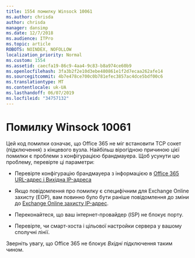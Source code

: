 ```yaml
---
title: 1554 помилку Winsock 10061
ms.author: chrisda
author: chrisda
manager: dansimp
ms.date: 12/7/2018
ms.audience: ITPro
ms.topic: article
ROBOTS: NOINDEX, NOFOLLOW
localization_priority: Normal
ms.custom: 1554
ms.assetid: caecfa19-86c9-4aa4-9c83-b8a974ce60b9
ms.openlocfilehash: 3fa3b2f2e10d3ebe480861e1f2d7ecaa262afe14
ms.sourcegitcommit: 4b7e478ce700c0b781efec3857ac4dce5bdf00c6
ms.translationtype: MT
ms.contentlocale: uk-UA
ms.lasthandoff: 06/07/2019
ms.locfileid: "34757132"
---
```

# <a name="winsock-error-10061"></a>Помилку Winsock 10061

Цей код помилки означає, що Office 365 не міг встановити TCP сокет (підключення) з кінцевого вузла. Найбільш вірогідною причиною цієї помилки є проблеми з конфігурацією брандмауера. Щоб усунути цю проблему, перевірте ці параметри:

- Перевірте конфігурацію брандмауера з інформацією в [Office 365 URL-адрес і Вихідна IP-адреса](https://docs.microsoft.com/office365/enterprise/urls-and-ip-address-ranges)

- Якщо повідомлення про помилку є специфічним для Exchange Online захисту (EOP), вам повинно було бути раніше повідомлення до зміни до [Exchange Online захисту IP-адрес](https://docs.microsoft.com/office365/SecurityCompliance/eop/exchange-online-protection-ip-addresses).

- Переконайтеся, що ваш інтернет-провайдер (ISP) не блокує порту.

- Перевірте, чи смарт-хоста і цільової настройки сервера у вашому сполучні лінії.

Зверніть увагу, що Office 365 не блокує *Вхідні* підключення таким чином.
